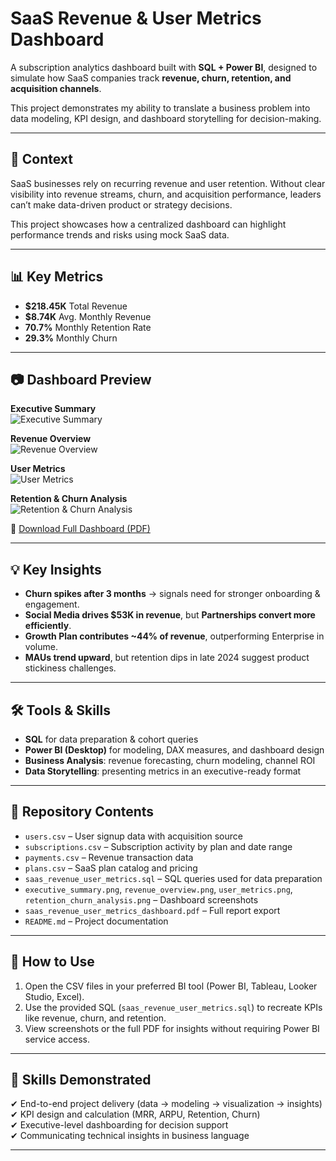 # SaaS Revenue & User Metrics Dashboard  

A subscription analytics dashboard built with **SQL + Power BI**, designed to simulate how SaaS companies track **revenue, churn, retention, and acquisition channels**.  

This project demonstrates my ability to translate a business problem into data modeling, KPI design, and dashboard storytelling for decision-making.  

---

## 🔎 Context  
SaaS businesses rely on recurring revenue and user retention. Without clear visibility into revenue streams, churn, and acquisition performance, leaders can’t make data-driven product or strategy decisions.  

This project showcases how a centralized dashboard can highlight performance trends and risks using mock SaaS data.  

---

## 📊 Key Metrics  
- **$218.45K** Total Revenue  
- **$8.74K** Avg. Monthly Revenue  
- **70.7%** Monthly Retention Rate  
- **29.3%** Monthly Churn  

---

## 📷 Dashboard Preview  

**Executive Summary**  
![Executive Summary](executive_summary.png)  

**Revenue Overview**  
![Revenue Overview](revenue_overview.png)  

**User Metrics**  
![User Metrics](user_metrics.png)  

**Retention & Churn Analysis**  
![Retention & Churn Analysis](retention_churn_analysis.png)  

📑 [Download Full Dashboard (PDF)](saas_revenue_user_metrics_dashboard.pdf)  

---

## 💡 Key Insights  
- **Churn spikes after 3 months** → signals need for stronger onboarding & engagement.  
- **Social Media drives $53K in revenue**, but **Partnerships convert more efficiently**.  
- **Growth Plan contributes ~44% of revenue**, outperforming Enterprise in volume.  
- **MAUs trend upward**, but retention dips in late 2024 suggest product stickiness challenges.  

---

## 🛠️ Tools & Skills  
- **SQL** for data preparation & cohort queries  
- **Power BI (Desktop)** for modeling, DAX measures, and dashboard design  
- **Business Analysis**: revenue forecasting, churn modeling, channel ROI  
- **Data Storytelling**: presenting metrics in an executive-ready format  

---

## 📂 Repository Contents  
- `users.csv` – User signup data with acquisition source  
- `subscriptions.csv` – Subscription activity by plan and date range  
- `payments.csv` – Revenue transaction data  
- `plans.csv` – SaaS plan catalog and pricing  
- `saas_revenue_user_metrics.sql` – SQL queries used for data preparation  
- `executive_summary.png`, `revenue_overview.png`, `user_metrics.png`, `retention_churn_analysis.png` – Dashboard screenshots  
- `saas_revenue_user_metrics_dashboard.pdf` – Full report export  
- `README.md` – Project documentation  

---

## 📖 How to Use  
1. Open the CSV files in your preferred BI tool (Power BI, Tableau, Looker Studio, Excel).  
2. Use the provided SQL (`saas_revenue_user_metrics.sql`) to recreate KPIs like revenue, churn, and retention.  
3. View screenshots or the full PDF for insights without requiring Power BI service access.  

---

## 🚀 Skills Demonstrated  
✔ End-to-end project delivery (data → modeling → visualization → insights)  
✔ KPI design and calculation (MRR, ARPU, Retention, Churn)  
✔ Executive-level dashboarding for decision support  
✔ Communicating technical insights in business language  

---
